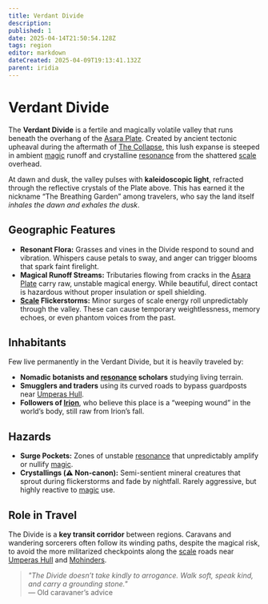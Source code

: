 ```yaml
---
title: Verdant Divide
description: 
published: 1
date: 2025-04-14T21:50:54.128Z
tags: region
editor: markdown
dateCreated: 2025-04-09T19:13:41.132Z
parent: iridia
---
```


# Verdant Divide

The **Verdant Divide** is a fertile and magically volatile valley that runs beneath the overhang of the [Asara Plate](/geography/scale/asara-plate.md). Created by ancient tectonic upheaval during the aftermath of [The Collapse](/structure/chronological/event/the-collapse.md), this lush expanse is steeped in ambient [magic](/structure/mechanic/magic.md) runoff and crystalline [resonance](/structure/mechanic/resonance.md) from the shattered [scale](/geography/landmark/scale.md) overhead.

At dawn and dusk, the valley pulses with **kaleidoscopic light**, refracted through the reflective crystals of the Plate above. This has earned it the nickname “The Breathing Garden” among travelers, who say the land itself *inhales the dawn and exhales the dusk*.

## Geographic Features

- **Resonant Flora:** Grasses and vines in the Divide respond to sound and vibration. Whispers cause petals to sway, and anger can trigger blooms that spark faint firelight.
- **Magical Runoff Streams:** Tributaries flowing from cracks in the [Asara Plate](/geography/scale/asara-plate.md) carry raw, unstable magical energy. While beautiful, direct contact is hazardous without proper insulation or spell shielding.
- **[Scale](/geography/landmark/scale.md) Flickerstorms:** Minor surges of scale energy roll unpredictably through the valley. These can cause temporary weightlessness, memory echoes, or even phantom voices from the past.

## Inhabitants

Few live permanently in the Verdant Divide, but it is heavily traveled by:
- **Nomadic botanists and [resonance](/structure/mechanic/resonance.md) scholars** studying living terrain.
- **Smugglers and traders** using its curved roads to bypass guardposts near [Umperas Hull](/geography/scale/umperas-hull.md).
- **Followers of [Irion](/being/deity/irion.md)**, who believe this place is a “weeping wound” in the world’s body, still raw from Irion’s fall.

## Hazards

- **Surge Pockets:** Zones of unstable [resonance](/structure/mechanic/resonance.md) that unpredictably amplify or nullify [magic](/structure/mechanic/magic.md).
- **Crystallings (⚠️ Non-canon):** Semi-sentient mineral creatures that sprout during flickerstorms and fade by nightfall. Rarely aggressive, but highly reactive to [magic](/structure/mechanic/magic.md) use.

## Role in Travel

The Divide is a **key transit corridor** between regions. Caravans and wandering sorcerers often follow its winding paths, despite the magical risk, to avoid the more militarized checkpoints along the [scale](/geography/landmark/scale.md) roads near [Umperas Hull](/geography/scale/umperas-hull.md) and [Mohinders](/geography/settlement/city/mohinders.md).

> *"The Divide doesn’t take kindly to arrogance. Walk soft, speak kind, and carry a grounding stone."*  
> — Old caravaner’s advice

